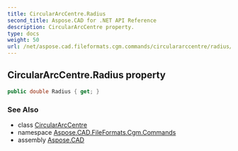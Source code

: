 ```yaml
---
title: CircularArcCentre.Radius
second_title: Aspose.CAD for .NET API Reference
description: CircularArcCentre property. 
type: docs
weight: 50
url: /net/aspose.cad.fileformats.cgm.commands/circulararccentre/radius/
---
```

## CircularArcCentre.Radius property

```csharp
public double Radius { get; }
```

### See Also

* class [CircularArcCentre](../)
* namespace [Aspose.CAD.FileFormats.Cgm.Commands](../../circulararccentre/)
* assembly [Aspose.CAD](../../../)


